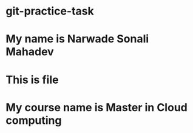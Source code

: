 # git-practice-task
# My name is Narwade Sonali Mahadev
# This is file
# My course name is  Master in Cloud computing
